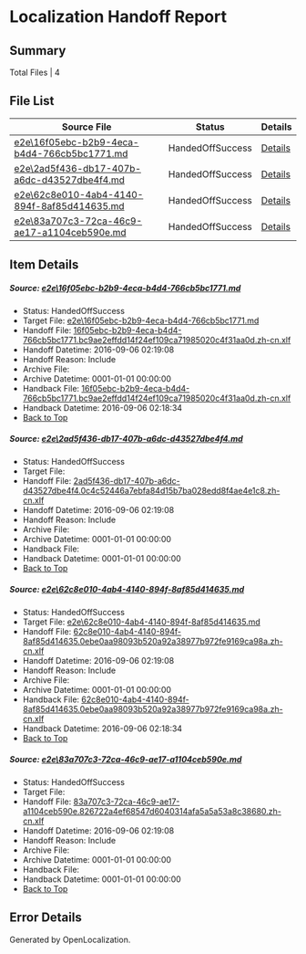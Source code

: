# <a name='report-top'></a> Localization Handoff Report

## Summary
 Total Files | 4

## File List
 Source File | Status | Details 
 ----------- | ------ | ------- 
 [e2e\16f05ebc-b2b9-4eca-b4d4-766cb5bc1771.md](https://github.com/OpenLocalizationTestOrg/ol-test0/blob/2b6b2972a6855ea26a0b52bdb579a5a07d5af6c8/e2e/16f05ebc-b2b9-4eca-b4d4-766cb5bc1771.md) | HandedOffSuccess | [Details](#80da9074b2ee21e29f7297e292e2eb819d16f16f1)
 [e2e\2ad5f436-db17-407b-a6dc-d43527dbe4f4.md](https://github.com/OpenLocalizationTestOrg/ol-test0/blob/118afe53a0f95e13055f635aa164d1297baf1e1d/e2e/2ad5f436-db17-407b-a6dc-d43527dbe4f4.md) | HandedOffSuccess | [Details](#3a0c1fe2601cf3fe6d81c27de64c8dd9cc71a4cd2)
 [e2e\62c8e010-4ab4-4140-894f-8af85d414635.md](https://github.com/OpenLocalizationTestOrg/ol-test0/blob/327f99a32407df0ebeaaa636d70335c86fccb9af/e2e/62c8e010-4ab4-4140-894f-8af85d414635.md) | HandedOffSuccess | [Details](#28127b3d04b165767ebbe8c5476489b5db339adb5)
 [e2e\83a707c3-72ca-46c9-ae17-a1104ceb590e.md](https://github.com/OpenLocalizationTestOrg/ol-test0/blob/902fc9b79d6ae06adae8d5379e53f2089cc37c0a/e2e/83a707c3-72ca-46c9-ae17-a1104ceb590e.md) | HandedOffSuccess | [Details](#e42ee19ddf6173f88699dd5c59b2561dc8d4bce56)

## Item Details
##### <a name='80da9074b2ee21e29f7297e292e2eb819d16f16f1'></a> Source: [e2e\16f05ebc-b2b9-4eca-b4d4-766cb5bc1771.md](https://github.com/OpenLocalizationTestOrg/ol-test0/blob/2b6b2972a6855ea26a0b52bdb579a5a07d5af6c8/e2e/16f05ebc-b2b9-4eca-b4d4-766cb5bc1771.md)
* Status: HandedOffSuccess
* Target File: [e2e\16f05ebc-b2b9-4eca-b4d4-766cb5bc1771.md](https://github.com/OpenLocalizationTestOrg/ol-test0-zhcn/blob/54f68f8b52dfad83ea2733d7ae573a46953de0db/e2e/16f05ebc-b2b9-4eca-b4d4-766cb5bc1771.md)
* Handoff File: [16f05ebc-b2b9-4eca-b4d4-766cb5bc1771.bc9ae2effdd14f24ef109ca71985020c4f31aa0d.zh-cn.xlf](https://github.com/OpenLocalizationTestOrg/ol-test0-handoff/blob/29c43fe22e59c3c0178f1f4b5c2238f89d1b4d2d/ol-handoff/OpenLocalizationTestOrg/ol-test0-zhcn/ci/ht/16f05ebc-b2b9-4eca-b4d4-766cb5bc1771.bc9ae2effdd14f24ef109ca71985020c4f31aa0d.zh-cn.xlf)
* Handoff Datetime: 2016-09-06 02:19:08
* Handoff Reason: Include
* Archive File: 
* Archive Datetime: 0001-01-01 00:00:00
* Handback File: [16f05ebc-b2b9-4eca-b4d4-766cb5bc1771.bc9ae2effdd14f24ef109ca71985020c4f31aa0d.zh-cn.xlf](https://github.com/OpenLocalizationTestOrg/ol-test0-handback/blob/f1f91a6e6f69d726733248c5e42ff673b35b715e/ol-handback/OpenLocalizationTestOrg/ol-test0-zhcn/ci/mt/16f05ebc-b2b9-4eca-b4d4-766cb5bc1771.bc9ae2effdd14f24ef109ca71985020c4f31aa0d.zh-cn.xlf)
* Handback Datetime: 2016-09-06 02:18:34
* [Back to Top](#report-top)

##### <a name='3a0c1fe2601cf3fe6d81c27de64c8dd9cc71a4cd2'></a> Source: [e2e\2ad5f436-db17-407b-a6dc-d43527dbe4f4.md](https://github.com/OpenLocalizationTestOrg/ol-test0/blob/118afe53a0f95e13055f635aa164d1297baf1e1d/e2e/2ad5f436-db17-407b-a6dc-d43527dbe4f4.md)
* Status: HandedOffSuccess
* Target File: 
* Handoff File: [2ad5f436-db17-407b-a6dc-d43527dbe4f4.0c4c52446a7ebfa84d15b7ba028edd8f4ae4e1c8.zh-cn.xlf](https://github.com/OpenLocalizationTestOrg/ol-test0-handoff/blob/29c43fe22e59c3c0178f1f4b5c2238f89d1b4d2d/ol-handoff/OpenLocalizationTestOrg/ol-test0-zhcn/ci/ht/2ad5f436-db17-407b-a6dc-d43527dbe4f4.0c4c52446a7ebfa84d15b7ba028edd8f4ae4e1c8.zh-cn.xlf)
* Handoff Datetime: 2016-09-06 02:19:08
* Handoff Reason: Include
* Archive File: 
* Archive Datetime: 0001-01-01 00:00:00
* Handback File: 
* Handback Datetime: 0001-01-01 00:00:00
* [Back to Top](#report-top)

##### <a name='28127b3d04b165767ebbe8c5476489b5db339adb5'></a> Source: [e2e\62c8e010-4ab4-4140-894f-8af85d414635.md](https://github.com/OpenLocalizationTestOrg/ol-test0/blob/327f99a32407df0ebeaaa636d70335c86fccb9af/e2e/62c8e010-4ab4-4140-894f-8af85d414635.md)
* Status: HandedOffSuccess
* Target File: [e2e\62c8e010-4ab4-4140-894f-8af85d414635.md](https://github.com/OpenLocalizationTestOrg/ol-test0-zhcn/blob/54f68f8b52dfad83ea2733d7ae573a46953de0db/e2e/62c8e010-4ab4-4140-894f-8af85d414635.md)
* Handoff File: [62c8e010-4ab4-4140-894f-8af85d414635.0ebe0aa98093b520a92a38977b972fe9169ca98a.zh-cn.xlf](https://github.com/OpenLocalizationTestOrg/ol-test0-handoff/blob/29c43fe22e59c3c0178f1f4b5c2238f89d1b4d2d/ol-handoff/OpenLocalizationTestOrg/ol-test0-zhcn/ci/ht/62c8e010-4ab4-4140-894f-8af85d414635.0ebe0aa98093b520a92a38977b972fe9169ca98a.zh-cn.xlf)
* Handoff Datetime: 2016-09-06 02:19:08
* Handoff Reason: Include
* Archive File: 
* Archive Datetime: 0001-01-01 00:00:00
* Handback File: [62c8e010-4ab4-4140-894f-8af85d414635.0ebe0aa98093b520a92a38977b972fe9169ca98a.zh-cn.xlf](https://github.com/OpenLocalizationTestOrg/ol-test0-handback/blob/f1f91a6e6f69d726733248c5e42ff673b35b715e/ol-handback/OpenLocalizationTestOrg/ol-test0-zhcn/ci/mt/62c8e010-4ab4-4140-894f-8af85d414635.0ebe0aa98093b520a92a38977b972fe9169ca98a.zh-cn.xlf)
* Handback Datetime: 2016-09-06 02:18:34
* [Back to Top](#report-top)

##### <a name='e42ee19ddf6173f88699dd5c59b2561dc8d4bce56'></a> Source: [e2e\83a707c3-72ca-46c9-ae17-a1104ceb590e.md](https://github.com/OpenLocalizationTestOrg/ol-test0/blob/902fc9b79d6ae06adae8d5379e53f2089cc37c0a/e2e/83a707c3-72ca-46c9-ae17-a1104ceb590e.md)
* Status: HandedOffSuccess
* Target File: 
* Handoff File: [83a707c3-72ca-46c9-ae17-a1104ceb590e.826722a4ef68547d6040314afa5a5a53a8c38680.zh-cn.xlf](https://github.com/OpenLocalizationTestOrg/ol-test0-handoff/blob/29c43fe22e59c3c0178f1f4b5c2238f89d1b4d2d/ol-handoff/OpenLocalizationTestOrg/ol-test0-zhcn/ci/ht/83a707c3-72ca-46c9-ae17-a1104ceb590e.826722a4ef68547d6040314afa5a5a53a8c38680.zh-cn.xlf)
* Handoff Datetime: 2016-09-06 02:19:08
* Handoff Reason: Include
* Archive File: 
* Archive Datetime: 0001-01-01 00:00:00
* Handback File: 
* Handback Datetime: 0001-01-01 00:00:00
* [Back to Top](#report-top)


## Error Details

Generated by OpenLocalization.
